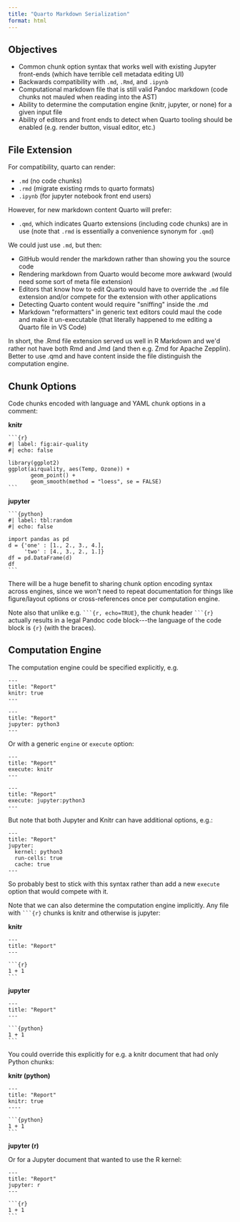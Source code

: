```yaml
---
title: "Quarto Markdown Serialization"
format: html
---
```


## Objectives

-   Common chunk option syntax that works well with existing Jupyter front-ends (which have terrible cell metadata editing UI)
-   Backwards compatibility with `.md`, `.Rmd`, and `.ipynb`
-   Computational markdown file that is still valid Pandoc markdown (code chunks not mauled when reading into the AST)
-   Ability to determine the computation engine (knitr, jupyter, or none) for a given input file
-   Ability of editors and front ends to detect when Quarto tooling should be enabled (e.g. render button, visual editor, etc.)

## File Extension

For compatibility, quarto can render:

-   `.md` (no code chunks)
-   `.rmd` (migrate existing rmds to quarto formats)
-   `.ipynb` (for jupyter notebook front end users)

However, for new markdown content Quarto will prefer:

-   `.qmd`, which indicates Quarto extensions (including code chunks) are in use (note that `.rmd` is essentially a convenience synonym for `.qmd`)

We could just use `.md`, but then:

-   GitHub would render the markdown rather than showing you the source code
-   Rendering markdown from Quarto would become more awkward (would need some sort of meta file extension)
-   Editors that know how to edit Quarto would have to override the `.md` file extension and/or compete for the extension with other applications
-   Detecting Quarto content would require "sniffing" inside the .md
-   Markdown "reformatters" in generic text editors could maul the code and make it un-executable (that literally happened to me editing a Quarto file in VS Code)

In short, the .Rmd file extension served us well in R Markdown and we'd rather not have both Rmd and Jmd (and then e.g. Zmd for Apache Zepplin). Better to use .qmd and have content inside the file distinguish the computation engine.

## Chunk Options

Code chunks encoded with language and YAML chunk options in a comment:

**knitr**

```` {.r}
```{r}
#| label: fig:air-quality
#| echo: false

library(ggplot2)
ggplot(airquality, aes(Temp, Ozone)) + 
       geom_point() + 
       geom_smooth(method = "loess", se = FALSE)
```
````

**jupyter**

```` {.python}
```{python}
#| label: tbl:random
#| echo: false

import pandas as pd
d = {'one' : [1., 2., 3., 4.],
     'two' : [4., 3., 2., 1.]}
df = pd.DataFrame(d)
df
```
````

There will be a huge benefit to sharing chunk option encoding syntax across engines, since we won't need to repeat documentation for things like figure/layout options or cross-references once per computation engine.

Note also that unlike e.g. ```` ```{r, echo=TRUE} ````, the chunk header ```` ```{r} ```` actually results in a legal Pandoc code block---the language of the code block is `{r}` (with the braces).

## Computation Engine

The computation engine could be specified explicitly, e.g.

``` {.markdown}
---
title: "Report"
knitr: true
---
```

``` {.markdown}
---
title: "Report"
jupyter: python3
---
```

Or with a generic `engine` or `execute` option:

``` {.markdown}
---
title: "Report"
execute: knitr
---
```

``` {.markdown}
---
title: "Report"
execute: jupyter:python3
---
```

But note that both Jupyter and Knitr can have additional options, e.g.:

``` {.markdown}
---
title: "Report"
jupyter:
  kernel: python3
  run-cells: true
  cache: true
---
```

So probably best to stick with this syntax rather than add a new `execute` option that would compete with it.

Note that we can also determine the computation engine implicitly. Any file with ```` ```{r} ```` chunks is knitr and otherwise is jupyter:

**knitr**

```` {.markdown}
---
title: "Report"
---

```{r}
1 + 1
```
````

**jupyter**

```` {.markdown}
--- 
title: "Report"
---

```{python}
1 + 1
```
````

You could override this explicitly for e.g. a knitr document that had only Python chunks:

**knitr (python)**

```` {.markdown}
--- 
title: "Report"
knitr: true
----

```{python}
1 + 1
```
````

**jupyter (r)**

Or for a Jupyter document that wanted to use the R kernel:

```` {.markdown}
---
title: "Report"
jupyter: r
---

```{r}
1 + 1
```
````
